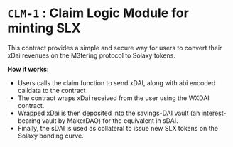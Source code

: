 # `CLM-1` : Claim Logic Module for minting SLX 

This contract provides a simple and secure way for users to convert their xDai revenues on the M3tering protocol to Solaxy tokens.


**How it works:**
* Users calls the claim function to send xDAI, along with abi encoded calldata to the contract
* The contract wraps xDai received from the user using the WXDAI contract.
* Wrapped xDai is then deposited into the savings-DAI vault (an interest-bearing vault by MakerDAO) for the equivalent in sDAI.
* Finally, the sDAI is used as collateral to issue new SLX tokens on the Solaxy bonding curve.
